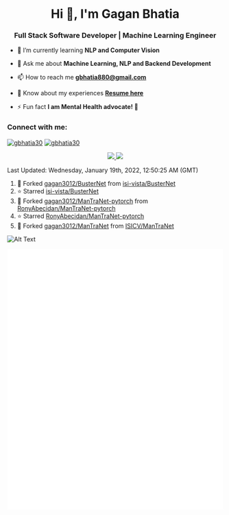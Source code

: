 <h1 align="center">Hi 👋, I'm Gagan Bhatia</h1>
<h3 align="center">Full Stack Software Developer | Machine Learning Engineer</h3>

- 🌱 I’m currently learning **NLP and Computer Vision**

- 💬 Ask me about **Machine Learning, NLP and Backend Development**

- 📫 How to reach me **gbhatia880@gmail.com**

- 📄 Know about my experiences [**Resume here**](https://drive.google.com/file/d/1VebQQLX8_SjgyhgccZByyDmtsXevF4Zf/view?usp=sharing)

- ⚡ Fun fact **I am Mental Health advocate! 🧠**

<h3 align="left">Connect with me:</h3>
<p align="left">
<a href="https://twitter.com/gbhatia30" target="blank"><img align="center" src="https://cdn.jsdelivr.net/npm/simple-icons@3.0.1/icons/twitter.svg" alt="gbhatia30" height="30" width="40" /></a>
<a href="https://linkedin.com/in/gbhatia30" target="blank"><img align="center" src="https://cdn.jsdelivr.net/npm/simple-icons@3.0.1/icons/linkedin.svg" alt="gbhatia30" height="30" width="40" /></a>
</p>

<p align="center">
<a href="https://github-readme-stats.vercel.app/api?username=gagan3012&count_private=true&show_icons=true&include_all_commits=false&hide_border=true&hide_title=true">
  <img width="48%"  src="https://github-readme-stats.vercel.app/api?username=gagan3012&count_private=true&show_icons=true&include_all_commits=false&hide_border=true&hide_title=true" />
</a>
<a href="https://github-readme-streak-stats.herokuapp.com/?user=gagan3012&hide_border=true">
  <img width="48%"  src="https://github-readme-streak-stats.herokuapp.com/?user=gagan3012&hide_border=true" />
</a>
</p>

<!--RECENT_ACTIVITY:last_update-->
Last Updated: Wednesday, January 19th, 2022, 12:50:25 AM (GMT)
<!--RECENT_ACTIVITY:last_update_end-->
<!--RECENT_ACTIVITY:start-->

1. 🔱 Forked [gagan3012/BusterNet](https://github.com/gagan3012/BusterNet) from [isi-vista/BusterNet](https://github.com/isi-vista/BusterNet)
2. ⭐ Starred [isi-vista/BusterNet](https://github.com/isi-vista/BusterNet)
3. 🔱 Forked [gagan3012/ManTraNet-pytorch](https://github.com/gagan3012/ManTraNet-pytorch) from [RonyAbecidan/ManTraNet-pytorch](https://github.com/RonyAbecidan/ManTraNet-pytorch)
4. ⭐ Starred [RonyAbecidan/ManTraNet-pytorch](https://github.com/RonyAbecidan/ManTraNet-pytorch)
5. 🔱 Forked [gagan3012/ManTraNet](https://github.com/gagan3012/ManTraNet) from [ISICV/ManTraNet](https://github.com/ISICV/ManTraNet)
<!--RECENT_ACTIVITY:end-->

![Alt Text](https://github.com/gagan3012/gagan3012/blob/output/github-contribution-grid-snake.gif)

![Metrics](https://github.com/gagan3012/gagan3012/blob/main/github-metrics.svg)
